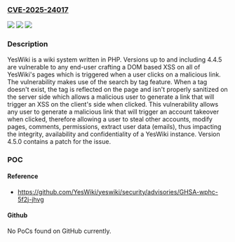 ### [CVE-2025-24017](https://cve.mitre.org/cgi-bin/cvename.cgi?name=CVE-2025-24017)
![](https://img.shields.io/static/v1?label=Product&message=yeswiki&color=blue)
![](https://img.shields.io/static/v1?label=Version&message=%3C%204.5.0%20&color=brightgreen)
![](https://img.shields.io/static/v1?label=Vulnerability&message=CWE-79%3A%20Improper%20Neutralization%20of%20Input%20During%20Web%20Page%20Generation%20('Cross-site%20Scripting')&color=brightgreen)

### Description

YesWiki is a wiki system written in PHP. Versions up to and including 4.4.5 are vulnerable to any end-user crafting a DOM based XSS on all of YesWiki's pages which is triggered when a user clicks on a malicious link. The vulnerability makes use of the search by tag feature. When a tag doesn't exist, the tag is reflected on the page and isn't properly sanitized on the server side which allows a malicious user to generate a link that will trigger an XSS on the client's side when clicked. This vulnerability allows any user to generate a malicious link that will trigger an account takeover when clicked, therefore allowing a user to steal other accounts, modify pages, comments, permissions, extract user data (emails), thus impacting the integrity, availability and confidentiality of a YesWiki instance. Version 4.5.0 contains a patch for the issue.

### POC

#### Reference
- https://github.com/YesWiki/yeswiki/security/advisories/GHSA-wphc-5f2j-jhvg

#### Github
No PoCs found on GitHub currently.

